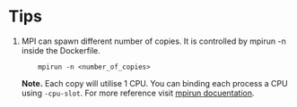 # Tips

1. MPI can spawn different number of copies. It is controlled by mpirun -n inside the Dockerfile.

    ```
        mpirun -n <number_of_copies>
    ```
    
    **Note.** Each copy will utilise 1 CPU. You can binding each process a CPU using `-cpu-slot`. For more reference visit [mpirun docuentation](https://www.open-mpi.org/doc/v3.0/man1/mpirun.1.php).
